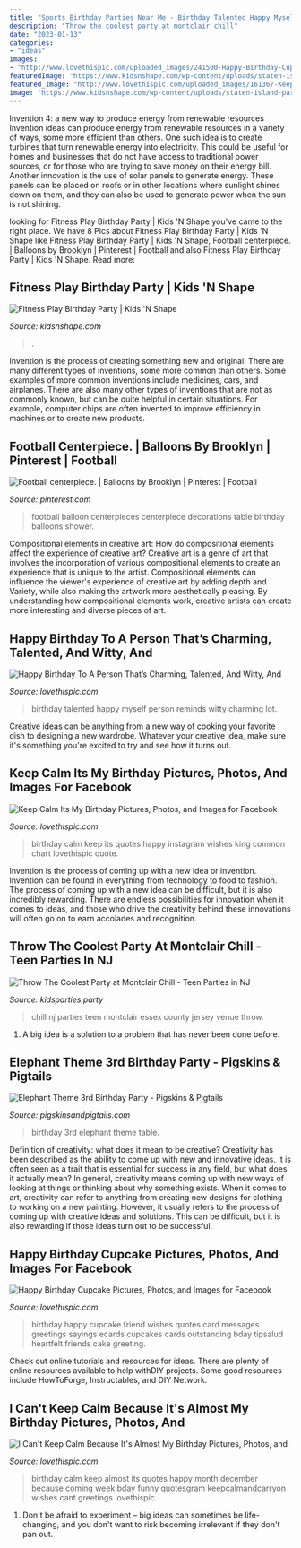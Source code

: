 ```yaml
---
title: "Sports Birthday Parties Near Me - Birthday Talented Happy Myself Person Reminds Witty Charming Lot"
description: "Throw the coolest party at montclair chill"
date: "2023-01-13"
categories:
- "ideas"
images:
- "http://www.lovethispic.com/uploaded_images/241500-Happy-Birthday-Cupcake.jpg"
featuredImage: "https://www.kidsnshape.com/wp-content/uploads/staten-island-party-places.jpg"
featured_image: "http://www.lovethispic.com/uploaded_images/161367-Keep-Calm-Its-My-Birthday.jpg"
image: "https://www.kidsnshape.com/wp-content/uploads/staten-island-party-places.jpg"
---
```



Invention 4: a new way to produce energy from renewable resources
Invention ideas can produce energy from renewable resources in a variety of ways, some more efficient than others. One such idea is to create turbines that turn renewable energy into electricity. This could be useful for homes and businesses that do not have access to traditional power sources, or for those who are trying to save money on their energy bill. Another innovation is the use of solar panels to generate energy. These panels can be placed on roofs or in other locations where sunlight shines down on them, and they can also be used to generate power when the sun is not shining.

	

		
looking for Fitness Play Birthday Party | Kids &#039;N Shape you've came to the right place. We have 8 Pics about Fitness Play Birthday Party | Kids &#039;N Shape like Fitness Play Birthday Party | Kids &#039;N Shape, Football centerpiece. | Balloons by Brooklyn | Pinterest | Football and also Fitness Play Birthday Party | Kids &#039;N Shape. Read more:
		
    
## Fitness Play Birthday Party | Kids &#039;N Shape

<img loading=lazy src="https://www.kidsnshape.com/wp-content/uploads/staten-island-party-places.jpg" onerror="this.onerror=null;this.src='https://tse1.mm.bing.net/th?id=OIP.Yp1oCBWVURMGTb3lHfuXBwHaFj&amp;pid=15.1';" alt="Fitness Play Birthday Party | Kids &#039;N Shape">

_Source: kidsnshape.com_

>. 

	

Invention is the process of creating something new and original. There are many different types of inventions, some more common than others. Some examples of more common inventions include medicines, cars, and airplanes. There are also many other types of inventions that are not as commonly known, but can be quite helpful in certain situations. For example, computer chips are often invented to improve efficiency in machines or to create new products.

    
## Football Centerpiece. | Balloons By Brooklyn | Pinterest | Football

<img loading=lazy src="https://s-media-cache-ak0.pinimg.com/736x/85/9d/38/859d38c775e1403a2845edd4b4f71cfa--football-centerpieces-balloon-centerpieces.jpg" onerror="this.onerror=null;this.src='https://tse4.mm.bing.net/th?id=OIP.qenEBLheON28HyYg6GDl-wHaJ4&amp;pid=15.1';" alt="Football centerpiece. | Balloons by Brooklyn | Pinterest | Football">

_Source: pinterest.com_

>football balloon centerpieces centerpiece decorations table birthday balloons shower. 

	

Compositional elements in creative art: How do compositional elements affect the experience of creative art?
Creative art is a genre of art that involves the incorporation of various compositional elements to create an experience that is unique to the artist. Compositional elements can influence the viewer's experience of creative art by adding depth and Variety, while also making the artwork more aesthetically pleasing. By understanding how compositional elements work, creative artists can create more interesting and diverse pieces of art.

    
## Happy Birthday To A Person That’s Charming, Talented, And Witty, And

<img loading=lazy src="http://www.lovethispic.com/uploaded_images/378963-Happy-Birthday-To-A-Person-That-s-Charming-Talented-And-Witty-And-Reminds-Me-A-Lot-Of-Myself..png" onerror="this.onerror=null;this.src='https://tse3.mm.bing.net/th?id=OIP.HFzz-m1_Zrm-wQzGWpihDQHaG8&amp;pid=15.1';" alt="Happy Birthday To A Person That’s Charming, Talented, And Witty, And">

_Source: lovethispic.com_

>birthday talented happy myself person reminds witty charming lot. 

	

Creative ideas can be anything from a new way of cooking your favorite dish to designing a new wardrobe. Whatever your creative idea, make sure it's something you're excited to try and see how it turns out.

    
## Keep Calm Its My Birthday Pictures, Photos, And Images For Facebook

<img loading=lazy src="http://www.lovethispic.com/uploaded_images/161367-Keep-Calm-Its-My-Birthday.jpg" onerror="this.onerror=null;this.src='https://tse3.mm.bing.net/th?id=OIP.EpnNcFPtQImAsPqz5oNJGwHaHa&amp;pid=15.1';" alt="Keep Calm Its My Birthday Pictures, Photos, and Images for Facebook">

_Source: lovethispic.com_

>birthday calm keep its quotes happy instagram wishes king common chart lovethispic quote. 

	

Invention is the process of coming up with a new idea or invention. Invention can be found in everything from technology to food to fashion. The process of coming up with a new idea can be difficult, but it is also incredibly rewarding. There are endless possibilities for innovation when it comes to ideas, and those who drive the creativity behind these innovations will often go on to earn accolades and recognition.

    
## Throw The Coolest Party At Montclair Chill - Teen Parties In NJ

<img loading=lazy src="https://www.kidsparties.party/uploads/images/chill-teen-parties-in-northern-nj.jpg" onerror="this.onerror=null;this.src='https://tse4.mm.bing.net/th?id=OIP.GSsf6vhpIJSuBZVGzm4WvQHaEo&amp;pid=15.1';" alt="Throw The Coolest Party at Montclair Chill - Teen Parties in NJ">

_Source: kidsparties.party_

>chill nj parties teen montclair essex county jersey venue throw. 

	

1. A big idea is a solution to a problem that has never been done before.

    
## Elephant Theme 3rd Birthday Party - Pigskins &amp; Pigtails

<img loading=lazy src="http://www.pigskinsandpigtails.com/wp-content/uploads/2013/02/table1.jpg" onerror="this.onerror=null;this.src='https://tse1.mm.bing.net/th?id=OIP.JTsHgrOxpz7PtlZm0Ky0YAAAAA&amp;pid=15.1';" alt="Elephant Theme 3rd Birthday Party - Pigskins &amp; Pigtails">

_Source: pigskinsandpigtails.com_

>birthday 3rd elephant theme table. 

	

Definition of creativity: what does it mean to be creative?
Creativity has been described as the ability to come up with new and innovative ideas. It is often seen as a trait that is essential for success in any field, but what does it actually mean? In general, creativity means coming up with new ways of looking at things or thinking about why something exists. When it comes to art, creativity can refer to anything from creating new designs for clothing to working on a new painting. However, it usually refers to the process of coming up with creative ideas and solutions. This can be difficult, but it is also rewarding if those ideas turn out to be successful.

    
## Happy Birthday Cupcake Pictures, Photos, And Images For Facebook

<img loading=lazy src="http://www.lovethispic.com/uploaded_images/241500-Happy-Birthday-Cupcake.jpg" onerror="this.onerror=null;this.src='https://tse3.mm.bing.net/th?id=OIP.Y3O7KeOc6W8YRZ1qVbeb2QHaFX&amp;pid=15.1';" alt="Happy Birthday Cupcake Pictures, Photos, and Images for Facebook">

_Source: lovethispic.com_

>birthday happy cupcake friend wishes quotes card messages greetings sayings ecards cupcakes cards outstanding bday tipsalud heartfelt friends cake greeting. 

	

Check out online tutorials and resources for ideas. There are plenty of online resources available to help withDIY projects. Some good resources include HowToForge, Instructables, and DIY Network. 

    
## I Can&#039;t Keep Calm Because It&#039;s Almost My Birthday Pictures, Photos, And

<img loading=lazy src="http://www.lovethispic.com/uploaded_images/240142-I-Can-t-Keep-Calm-Because-It-s-Almost-My-Birthday.jpg" onerror="this.onerror=null;this.src='https://tse2.mm.bing.net/th?id=OIP.QwDaL1HG0x6kT4iamzxW6AAAAA&amp;pid=15.1';" alt="I Can&#039;t Keep Calm Because It&#039;s Almost My Birthday Pictures, Photos, and">

_Source: lovethispic.com_

>birthday calm keep almost its quotes happy month december because coming week bday funny quotesgram keepcalmandcarryon wishes cant greetings lovethispic. 

	

1. Don't be afraid to experiment – big ideas can sometimes be life-changing, and you don't want to risk becoming irrelevant if they don't pan out.

